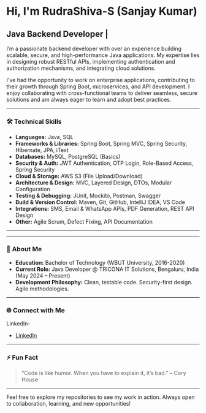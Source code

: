 
#  Hi, I'm RudraShiva-S (Sanjay Kumar)

##  Java Backend Developer | 

 I’m a passionate backend developer with over an experience building scalable, secure, and high-performance Java applications. My expertise lies in designing robust RESTful APIs, implementing authentication and authorization mechanisms, and integrating cloud solutions.
 
 I've had the opportunity to work on enterprise applications, contributing to their growth through Spring Boot, microservices, and API development. I enjoy collaborating with cross-functional teams to deliver seamless, secure solutions and am always eager to learn and adopt best practices.

---

### 🛠️ **Technical Skills**

- **Languages:** Java, SQL
- **Frameworks & Libraries:** Spring Boot, Spring MVC, Spring Security, Hibernate, JPA, iText
- **Databases:** MySQL, PostgreSQL (Basics)
- **Security & Auth:** JWT Authentication, OTP Login, Role-Based Access, Spring Security
- **Cloud & Storage:** AWS S3 (File Upload/Download)
- **Architecture & Design:** MVC, Layered Design, DTOs, Modular Configuration
- **Testing & Debugging:** JUnit, Mockito, Postman, Swagger
- **Build & Version Control:** Maven, Git, GitHub, IntelliJ IDEA, VS Code
- **Integrations:** SMS, Email & WhatsApp APIs, PDF Generation, REST API Design
- **Other:** Agile Scrum, Defect Fixing, API Documentation

---



---

### 🎯 **About Me**

- **Education:** Bachelor of Technology (WBUT University, 2016-2020)
- **Current Role:** Java Developer @ TRICONA IT Solutions, Bengaluru, India (May 2024 – Present)
- **Development Philosophy:** Clean, testable code. Security-first design. Agile methodologies.

---

### 🌐 **Connect with Me**
LinkedIn-
- [LinkedIn](https://www.linkedin.com/in/sanjay-chaudhary-a8544a9b/)

---

### ⚡ **Fun Fact**

> “Code is like humor. When you have to explain it, it’s bad.” – Cory House

---

Feel free to explore my repositories to see my work in action. Always open to collaboration, learning, and new opportunities!
